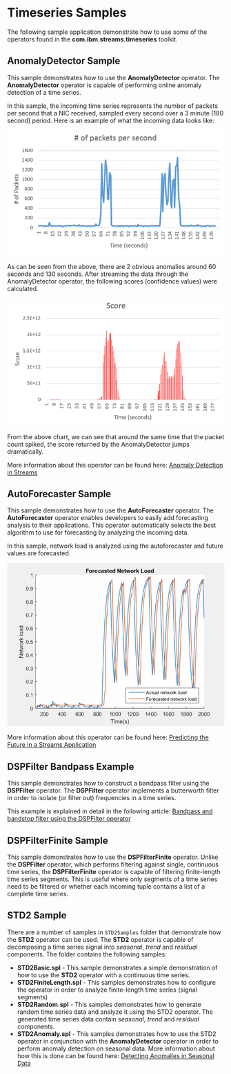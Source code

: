 # Timeseries Samples

The following sample application demonstrate how to use some of the operators found in the **com.ibm.streams.timeseries** toolkit.


## AnomalyDetector Sample

This sample demonstrates how to use the **AnomalyDetector** operator. The **AnomalyDetector** operator is capable of performing online anomaly detection of a time series.

In this sample, the incoming time series represents the number of packets per second that a NIC received, sampled every second over a 3 minute (180 second) period. Here is an example of what the incoming data looks like:

![](images/ad11.png)

As can be seen from the above, there are 2 obvious anomalies around 60 seconds and 130 seconds. After streaming the data through the AnomalyDetector operator, the following scores (confidence values) were calculated.

![](images/ad12.png)

From the above chart, we can see that around the same time that the packet count spiked, the score returned by the AnomalyDetector jumps dramatically.

More information about this operator can be found here: [Anomaly Detection in Streams](https://developer.ibm.com/streamsdev/docs/anomaly-detection-in-streams/)


## AutoForecaster Sample

This sample demonstrates how to use the **AutoForecaster** operator. The **AutoForecaster** operator enables developers to easily add forecasting analysis to their applications. This operator automatically selects the best algorithm to use for forecasting by analyzing the incoming data. 

In this sample, network load is analyzed using the autoforecaster and future values are forecasted. 

![](images/af2.gif)

More information about this operator can be found here: [Predicting the Future in a Streams Application](https://developer.ibm.com/streamsdev/docs/predicting-the-future-in-a-streams-application/)


## DSPFilter Bandpass Example

This sample demonstrates how to construct a bandpass filter using the **DSPFilter** operator. The **DSPFilter** operator implements a butterworth filter in order to isolate (or filter out) frequencies in a time series.

This example is explained in detail in the following article: [Bandpass and bandstop filter using the DSPFilter operator](https://developer.ibm.com/streamsdev/docs/bandpass-bandstop-filters-using-dspfilter-operator/)


## DSPFilterFinite Sample

This sample demonstrates how to use the **DSPFilterFinite** operator. Unlike the **DSPFilter** operator, which performs filtering against single, continuous time series, the **DSPFilterFinite** operator is capable of filtering finite-length time series segments. This is useful where only segments of a time series need to be filtered or whether each incoming tuple contains a list of a complete time series. 


## STD2 Sample

There are a number of samples in `STD2Samples` folder that demonstrate how the **STD2** operator can be used. The **STD2** operator is capable of decomposing a time series signal into _seasonal_, _trend_ and _residual_ components. The folder contains the following samples: 

  * **STD2Basic.spl** - This sample demonstrates a simple demonstration of how to use the **STD2** operator with a continuous time series. 
  * **STD2FiniteLength.spl** - This samples demonstrates how to configure the operator in order to analyze finite-length time series (signal segments)
  * **STD2Random.spl** - This samples demonstrates how to generate random time series data and analyze it using the STD2 operator. The generated time series data contain _seasonal_, _trend_ and _residual_ components. 
  * **STD2Anomaly.spl** - This samples demonstrates how to use the STD2 operator in conjunction with the **AnomalyDetector** operator in order to perform anomaly detection on seasonal data. More information about how this is done can be found here: [Detecting Anomalies in Seasonal Data](https://developer.ibm.com/streamsdev/2016/05/03/detecting-anomalies-in-seasonal-data/)

